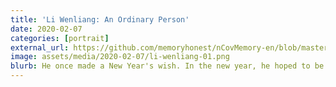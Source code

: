 ```yaml
---
title: 'Li Wenliang: An Ordinary Person'
date: 2020-02-07
categories: [portrait]
external_url: https://github.com/memoryhonest/nCovMemory-en/blob/master/docs/2020-02-07/liwenliang_an_ordinary_person.md
image: assets/media/2020-02-07/li-wenliang-01.png
blurb: He once made a New Year's wish. In the new year, he hoped to be a simple person, to appreciate the complexity of the world without having it contaminate the heart, and to maintain a sufficiently peaceful state of mind.
---
```

